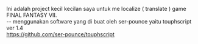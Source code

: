 Ini adalah project kecil kecilan saya untuk me localize ( translate ) game FINAL FANTASY VII.                                        
  --  menggunakan software yang di buat oleh
      ser-pounce yaitu touphscript ver 1.4                                                                                                                                      
      https://github.com/ser-pounce/touphscript

